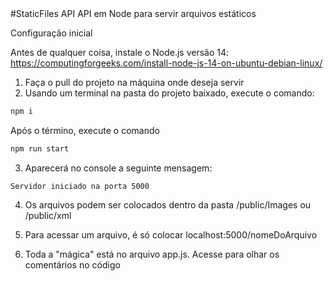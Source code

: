 <markdown>
 #StaticFiles API
API em Node para servir arquivos estáticos
 
Configuração inicial
 
 Antes de qualquer coisa, instale o Node.js versão 14: https://computingforgeeks.com/install-node-js-14-on-ubuntu-debian-linux/
 
 1. Faça o pull do projeto na máquina onde deseja servir
 2. Usando um terminal na pasta do projeto baixado, execute o comando:
 
 ```bash
 npm i
 ```

 Após o término, execute o comando 

 ```bash
 npm run start
 ```

 3. Aparecerá no console a seguinte mensagem: 
 
 ```
 Servidor iniciado na porta 5000
 ```

 4. Os arquivos podem ser colocados dentro da pasta /public/Images ou /public/xml
 5. Para acessar um arquivo, é só colocar localhost:5000/nomeDoArquivo

 6. Toda a "mágica" está no arquivo app.js. Acesse para olhar os comentários no código



</markdown>
